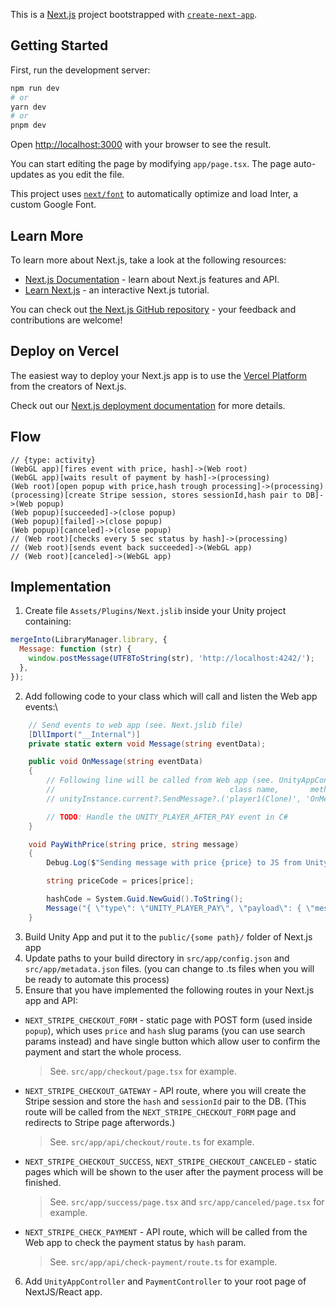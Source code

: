 This is a [Next.js](https://nextjs.org/) project bootstrapped with [`create-next-app`](https://github.com/vercel/next.js/tree/canary/packages/create-next-app).

## Getting Started

First, run the development server:

```bash
npm run dev
# or
yarn dev
# or
pnpm dev
```

Open [http://localhost:3000](http://localhost:3000) with your browser to see the result.

You can start editing the page by modifying `app/page.tsx`. The page auto-updates as you edit the file.

This project uses [`next/font`](https://nextjs.org/docs/basic-features/font-optimization) to automatically optimize and load Inter, a custom Google Font.

## Learn More

To learn more about Next.js, take a look at the following resources:

- [Next.js Documentation](https://nextjs.org/docs) - learn about Next.js features and API.
- [Learn Next.js](https://nextjs.org/learn) - an interactive Next.js tutorial.

You can check out [the Next.js GitHub repository](https://github.com/vercel/next.js/) - your feedback and contributions are welcome!

## Deploy on Vercel

The easiest way to deploy your Next.js app is to use the [Vercel Platform](https://vercel.com/new?utm_medium=default-template&filter=next.js&utm_source=create-next-app&utm_campaign=create-next-app-readme) from the creators of Next.js.

Check out our [Next.js deployment documentation](https://nextjs.org/docs/deployment) for more details.

## Flow

```yuml
// {type: activity}
(WebGL app)[fires event with price, hash]->(Web root)
(WebGL app)[waits result of payment by hash]->(processing)
(Web root)[open popup with price,hash trough processing]->(processing)
(processing)[create Stripe session, stores sessionId,hash pair to DB]->(Web popup)
(Web popup)[succeeded]->(close popup)
(Web popup)[failed]->(close popup)
(Web popup)[canceled]->(close popup)
// (Web root)[checks every 5 sec status by hash]->(processing)
// (Web root)[sends event back succeeded]->(WebGL app)
// (Web root)[canceled]->(WebGL app)
```

## Implementation

1. Create file `Assets/Plugins/Next.jslib` inside your Unity project containing:

```js
mergeInto(LibraryManager.library, {
  Message: function (str) {
    window.postMessage(UTF8ToString(str), 'http://localhost:4242/');
  },
});
```

2. Add following code to your class which will call and listen the Web app events:\

```cs
    // Send events to web app (see. Next.jslib file)
    [DllImport("__Internal")]
    private static extern void Message(string eventData);

    public void OnMessage(string eventData)
    {
        // Following line will be called from Web app (see. UnityAppController.tsx file):
        //                                       class name,       method name, event data
        // unityInstance.current?.SendMessage?.('player1(Clone)', 'OnMessage',  event.data);

        // TODO: Handle the UNITY_PLAYER_AFTER_PAY event in C#
    }
```

```cs
    void PayWithPrice(string price, string message)
    {
        Debug.Log($"Sending message with price {price} to JS from Unity");

        string priceCode = prices[price];

        hashCode = System.Guid.NewGuid().ToString();
        Message("{ \"type\": \"UNITY_PLAYER_PAY\", \"payload\": { \"message\": \"" + message+ "\", \"price\": \"" + priceCode + "\", \"hash\": \"" + hashCode + "\" } }");
    }
```

3. Build Unity App and put it to the `public/{some path}/` folder of Next.js app
4. Update paths to your build directory in `src/app/config.json` and `src/app/metadata.json` files. (you can change to .ts files when you will be ready to automate this process)
5. Ensure that you have implemented the following routes in your Next.js app and API:

- `NEXT_STRIPE_CHECKOUT_FORM` - static page with POST form (used inside `popup`), which uses `price` and `hash` slug params (you can use search params instead) and have single button which allow user to confirm the payment and start the whole process.
  > See. `src/app/checkout/page.tsx` for example.
- `NEXT_STRIPE_CHECKOUT_GATEWAY` - API route, where you will create the Stripe session and store the `hash` and `sessionId` pair to the DB. (This route will be called from the `NEXT_STRIPE_CHECKOUT_FORM` page and redirects to Stripe page afterwords.)
  > See. `src/app/api/checkout/route.ts` for example.
- `NEXT_STRIPE_CHECKOUT_SUCCESS`, `NEXT_STRIPE_CHECKOUT_CANCELED` - static pages which will be shown to the user after the payment process will be finished.
  > See. `src/app/success/page.tsx` and `src/app/canceled/page.tsx` for example.
- `NEXT_STRIPE_CHECK_PAYMENT` - API route, which will be called from the Web app to check the payment status by `hash` param.
  > See. `src/app/api/check-payment/route.ts` for example.

6. Add `UnityAppController` and `PaymentController` to your root page of NextJS/React app.
